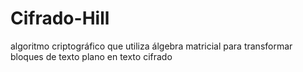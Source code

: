 # Cifrado-Hill
 algoritmo criptográfico que utiliza álgebra matricial para transformar bloques de texto plano en texto cifrado
